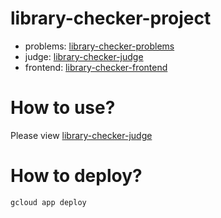 # library-checker-project

- problems: [library-checker-problems](https://github.com/yosupo06/library-checker-problems)
- judge: [library-checker-judge](https://github.com/yosupo06/library-checker-judge)
- frontend: [library-checker-frontend](https://github.com/yosupo06/library-checker-frontend)

# How to use?

Please view [library-checker-judge](https://github.com/yosupo06/library-checker-judge)

# How to deploy?

```
gcloud app deploy
```
